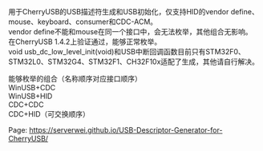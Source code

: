 用于CherryUSB的USB描述符生成和USB初始化，仅支持HID的vendor define、mouse、keyboard、consumer和CDC-ACM。<br>
vendor define不能和mouse在同一个接口中，会无法枚举，其他组合无影响。<br>
在CherryUSB 1.4.2上验证通过，能够正常枚举。<br>
void usb_dc_low_level_init(void)和USB中断回调函数目前只有STM32F0、STM32L0、STM32G4、STM32F1、CH32F10x适配了生成，其他请自行解决。<br>

能够枚举的组合（名称顺序对应接口顺序）<br>
WinUSB+CDC<br>
WinUSB+HID<br>
CDC+CDC<br>
CDC+HID（可交换顺序）<br>

Page: https://serverwei.github.io/USB-Descriptor-Generator-for-CherryUSB/
